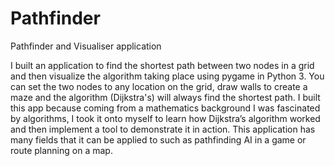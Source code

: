 # Pathfinder
Pathfinder and Visualiser application

 I built an application to find the shortest path between two nodes in a grid and then visualize the algorithm
 taking place using pygame in Python 3. You can set the two nodes to any location on the grid, draw walls to
 create a maze and the algorithm (Dijkstra's) will always find the shortest path. I built this app because coming
 from a mathematics background I was fascinated by algorithms, I took it onto myself to learn how Dijkstra’s
 algorithm worked and then implement a tool to demonstrate it in action. This application has many fields that it can
 be applied to such as pathfinding AI in a game or route planning on a map.
